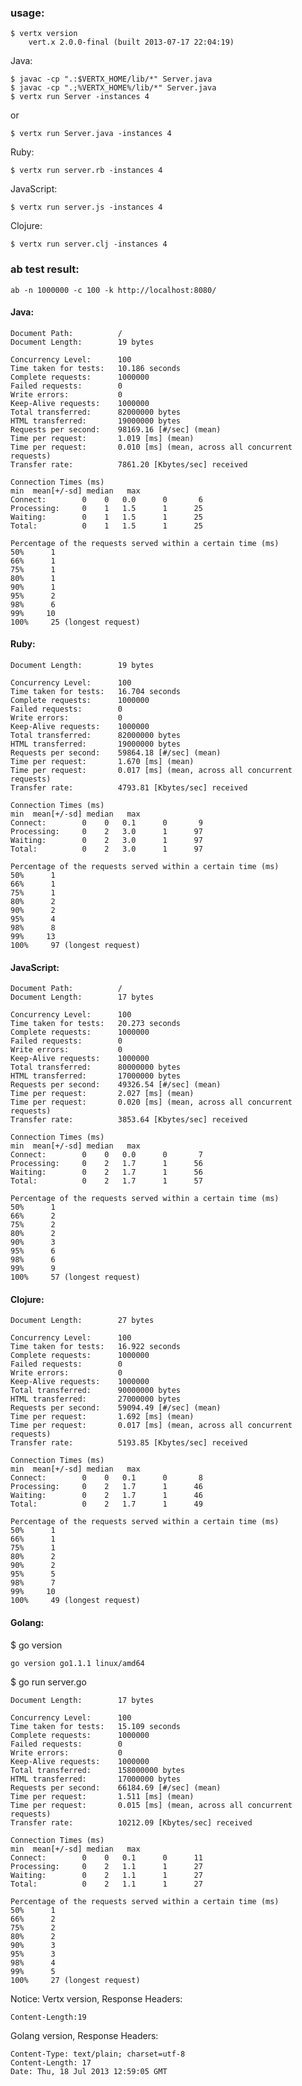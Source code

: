 ### usage:
    $ vertx version
        vert.x 2.0.0-final (built 2013-07-17 22:04:19)

Java:

    $ javac -cp ".:$VERTX_HOME/lib/*" Server.java
    $ javac -cp ".;%VERTX_HOME%/lib/*" Server.java
    $ vertx run Server -instances 4

or

    $ vertx run Server.java -instances 4

Ruby:

    $ vertx run server.rb -instances 4

JavaScript:

    $ vertx run server.js -instances 4

Clojure:

    $ vertx run server.clj -instances 4

### ab test result:

    ab -n 1000000 -c 100 -k http://localhost:8080/


#### Java:

    Document Path:          /
    Document Length:        19 bytes

    Concurrency Level:      100
    Time taken for tests:   10.186 seconds
    Complete requests:      1000000
    Failed requests:        0
    Write errors:           0
    Keep-Alive requests:    1000000
    Total transferred:      82000000 bytes
    HTML transferred:       19000000 bytes
    Requests per second:    98169.16 [#/sec] (mean)
    Time per request:       1.019 [ms] (mean)
    Time per request:       0.010 [ms] (mean, across all concurrent requests)
    Transfer rate:          7861.20 [Kbytes/sec] received

    Connection Times (ms)
    min  mean[+/-sd] median   max
    Connect:        0    0   0.0      0       6
    Processing:     0    1   1.5      1      25
    Waiting:        0    1   1.5      1      25
    Total:          0    1   1.5      1      25

    Percentage of the requests served within a certain time (ms)
    50%      1
    66%      1
    75%      1
    80%      1
    90%      1
    95%      2
    98%      6
    99%     10
    100%     25 (longest request)

#### Ruby:

    Document Length:        19 bytes

    Concurrency Level:      100
    Time taken for tests:   16.704 seconds
    Complete requests:      1000000
    Failed requests:        0
    Write errors:           0
    Keep-Alive requests:    1000000
    Total transferred:      82000000 bytes
    HTML transferred:       19000000 bytes
    Requests per second:    59864.18 [#/sec] (mean)
    Time per request:       1.670 [ms] (mean)
    Time per request:       0.017 [ms] (mean, across all concurrent requests)
    Transfer rate:          4793.81 [Kbytes/sec] received

    Connection Times (ms)
    min  mean[+/-sd] median   max
    Connect:        0    0   0.1      0       9
    Processing:     0    2   3.0      1      97
    Waiting:        0    2   3.0      1      97
    Total:          0    2   3.0      1      97

    Percentage of the requests served within a certain time (ms)
    50%      1
    66%      1
    75%      1
    80%      2
    90%      2
    95%      4
    98%      8
    99%     13
    100%     97 (longest request)

#### JavaScript:

    Document Path:          /
    Document Length:        17 bytes

    Concurrency Level:      100
    Time taken for tests:   20.273 seconds
    Complete requests:      1000000
    Failed requests:        0
    Write errors:           0
    Keep-Alive requests:    1000000
    Total transferred:      80000000 bytes
    HTML transferred:       17000000 bytes
    Requests per second:    49326.54 [#/sec] (mean)
    Time per request:       2.027 [ms] (mean)
    Time per request:       0.020 [ms] (mean, across all concurrent requests)
    Transfer rate:          3853.64 [Kbytes/sec] received

    Connection Times (ms)
    min  mean[+/-sd] median   max
    Connect:        0    0   0.0      0       7
    Processing:     0    2   1.7      1      56
    Waiting:        0    2   1.7      1      56
    Total:          0    2   1.7      1      57

    Percentage of the requests served within a certain time (ms)
    50%      1
    66%      2
    75%      2
    80%      2
    90%      3
    95%      6
    98%      6
    99%      9
    100%     57 (longest request)

#### Clojure:

    Document Length:        27 bytes

    Concurrency Level:      100
    Time taken for tests:   16.922 seconds
    Complete requests:      1000000
    Failed requests:        0
    Write errors:           0
    Keep-Alive requests:    1000000
    Total transferred:      90000000 bytes
    HTML transferred:       27000000 bytes
    Requests per second:    59094.49 [#/sec] (mean)
    Time per request:       1.692 [ms] (mean)
    Time per request:       0.017 [ms] (mean, across all concurrent requests)
    Transfer rate:          5193.85 [Kbytes/sec] received

    Connection Times (ms)
    min  mean[+/-sd] median   max
    Connect:        0    0   0.1      0       8
    Processing:     0    2   1.7      1      46
    Waiting:        0    2   1.7      1      46
    Total:          0    2   1.7      1      49

    Percentage of the requests served within a certain time (ms)
    50%      1
    66%      1
    75%      1
    80%      2
    90%      2
    95%      5
    98%      7
    99%     10
    100%     49 (longest request)



#### Golang:

  $ go version

    go version go1.1.1 linux/amd64

  $ go run server.go

    Document Length:        17 bytes

    Concurrency Level:      100
    Time taken for tests:   15.109 seconds
    Complete requests:      1000000
    Failed requests:        0
    Write errors:           0
    Keep-Alive requests:    1000000
    Total transferred:      158000000 bytes
    HTML transferred:       17000000 bytes
    Requests per second:    66184.69 [#/sec] (mean)
    Time per request:       1.511 [ms] (mean)
    Time per request:       0.015 [ms] (mean, across all concurrent requests)
    Transfer rate:          10212.09 [Kbytes/sec] received

    Connection Times (ms)
    min  mean[+/-sd] median   max
    Connect:        0    0   0.1      0      11
    Processing:     0    2   1.1      1      27
    Waiting:        0    2   1.1      1      27
    Total:          0    2   1.1      1      27

    Percentage of the requests served within a certain time (ms)
    50%      1
    66%      2
    75%      2
    80%      2
    90%      3
    95%      3
    98%      4
    99%      5
    100%     27 (longest request)


Notice:
Vertx version, Response Headers:

    Content-Length:19


Golang version, Response Headers:

    Content-Type: text/plain; charset=utf-8
    Content-Length: 17
    Date: Thu, 18 Jul 2013 12:59:05 GMT
